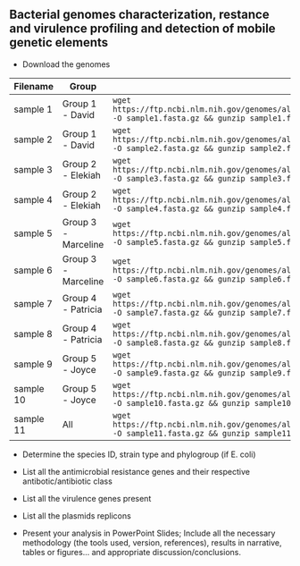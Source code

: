 ## Bacterial genomes characterization, restance and virulence profiling and detection of mobile genetic elements
* Download the genomes
  
|Filename|Group|Link|
|----|----|----|
|sample 1|Group 1 - David|```wget https://ftp.ncbi.nlm.nih.gov/genomes/all/GCA/030/376/405/GCA_030376405.1_ASM3037640v1/GCA_030376405.1_ASM3037640v1_genomic.fna.gz -O sample1.fasta.gz && gunzip sample1.fasta.gz```
|sample 2|Group 1 - David|```wget https://ftp.ncbi.nlm.nih.gov/genomes/all/GCA/030/375/825/GCA_030375825.1_ASM3037582v1/GCA_030375825.1_ASM3037582v1_genomic.fna.gz -O sample2.fasta.gz && gunzip sample2.fasta.gz```
|sample 3|Group 2 - Elekiah|```wget https://ftp.ncbi.nlm.nih.gov/genomes/all/GCA/030/375/495/GCA_030375495.1_ASM3037549v1/GCA_030375495.1_ASM3037549v1_genomic.fna.gz -O sample3.fasta.gz && gunzip sample3.fasta.gz```
|sample 4|Group 2 - Elekiah|```wget https://ftp.ncbi.nlm.nih.gov/genomes/all/GCA/030/376/075/GCA_030376075.1_ASM3037607v1/GCA_030376075.1_ASM3037607v1_genomic.fna.gz -O sample4.fasta.gz && gunzip sample4.fasta.gz```
|sample 5|Group 3 - Marceline|```wget https://ftp.ncbi.nlm.nih.gov/genomes/all/GCA/032/207/185/GCA_032207185.1_ASM3220718v1/GCA_032207185.1_ASM3220718v1_genomic.fna.gz -O sample5.fasta.gz && gunzip sample5.fasta.gz```
|sample 6|Group 3 - Marceline|```wget https://ftp.ncbi.nlm.nih.gov/genomes/all/GCA/032/207/045/GCA_032207045.1_ASM3220704v1/GCA_032207045.1_ASM3220704v1_genomic.fna.gz -O sample6.fasta.gz && gunzip sample6.fasta.gz```
|sample 7|Group 4 - Patricia |```wget https://ftp.ncbi.nlm.nih.gov/genomes/all/GCA/030/376/275/GCA_030376275.1_ASM3037627v1/GCA_030376275.1_ASM3037627v1_genomic.fna.gz -O sample7.fasta.gz && gunzip sample7.fasta.gz```
|sample 8|Group 4 - Patricia |```wget https://ftp.ncbi.nlm.nih.gov/genomes/all/GCA/030/375/125/GCA_030375125.1_ASM3037512v1/GCA_030375125.1_ASM3037512v1_genomic.fna.gz -O sample8.fasta.gz && gunzip sample8.fasta.gz```
|sample 9|Group 5 - Joyce|```wget https://ftp.ncbi.nlm.nih.gov/genomes/all/GCA/032/207/205/GCA_032207205.1_ASM3220720v1/GCA_032207205.1_ASM3220720v1_genomic.fna.gz -O sample9.fasta.gz && gunzip sample9.fasta.gz```
|sample 10|Group 5 - Joyce |```wget https://ftp.ncbi.nlm.nih.gov/genomes/all/GCA/030/374/825/GCA_030374825.1_ASM3037482v1/GCA_030374825.1_ASM3037482v1_genomic.fna.gz -O sample10.fasta.gz && gunzip sample10.fasta.gz```
|sample 11|All|```wget https://ftp.ncbi.nlm.nih.gov/genomes/all/GCA/032/207/015/GCA_032207015.1_ASM3220701v1/GCA_032207015.1_ASM3220701v1_genomic.fna.gz -O sample11.fasta.gz && gunzip sample11.fasta.gz```

* Determine the species ID, strain type and phylogroup (if E. coli)
* List all the antimicrobial resistance genes and their respective antibotic/antibiotic class
* List all the virulence genes present
* List all the plasmids replicons

* Present your analysis in PowerPoint Slides; Include all the necessary methodology (the tools used, version, references), results in narrative, tables or figures... and appropriate discussion/conclusions.
